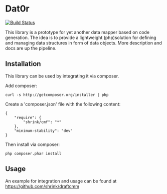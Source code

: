 # Dat0r

[![Build Status](https://travis-ci.org/shrink/CMF.png)](https://travis-ci.org/shrink/CMF)

This library is a prototype for yet another data mapper based on code generation.
The idea is to provide a lightweight (php)solution for defining and managing data structures in form of data objects.
More description and docs are up the pipeline.

## Installation

This library can be used by integrating it via composer.

Add composer: 

    curl -s http://getcomposer.org/installer | php

Create a 'composer.json' file with the following content:

    {
        "require": {
            "shrink/cmf": "*"
        },
        "minimum-stability": "dev"
    }

Then install via composer:

    php composer.phar install


## Usage

An example for integration and usage can be found at https://github.com/shrink/draftcmm
